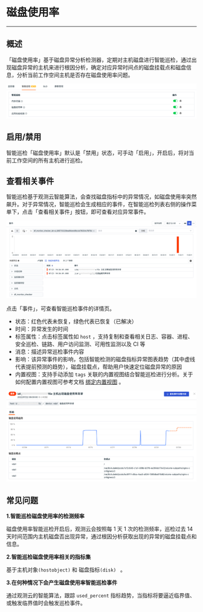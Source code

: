 # 磁盘使用率
---

## 概述

「磁盘使用率」基于磁盘异常分析检测器，定期对主机磁盘进行智能巡检，通过出现磁盘异常的主机来进行根因分析，确定对应异常时间点的磁盘挂载点和磁盘信息，分析当前工作空间主机是否存在磁盘使用率问题。

![](../img/1.bot_obs_1.1.png)

## 启用/禁用

智能巡检「磁盘使用率」默认是「禁用」状态，可手动「启用」，开启后，将对当前工作空间的所有主机进行巡检。

## 查看相关事件

智能巡检基于观测云智能算法，会查找磁盘指标中的异常情况，如磁盘使用率突然飙升。对于异常情况，智能巡检会生成相应的事件，在智能巡检列表右侧的操作菜单下，点击「查看相关事件」按钮，即可查看对应异常事件。

![](../img/1.bot_obs_6.png)

点击「事件」，可查看智能巡检事件的详情页。

- 状态：红色代表未恢复，绿色代表已恢复（已解决）
- 时间：异常发生的时间
- 标签属性：点击标签属性如 `host` ，支持复制和查看相关日志、容器、进程、安全巡检、链路、用户访问监测、可用性监测以及 CI 等
- 消息：描述异常巡检事件内容
- 影响：该异常事件的影响，包括智能检测的磁盘指标异常图表趋势（其中虚线代表提前预测的趋势），磁盘挂载点，帮助用户快速定位磁盘异常的原因
- 内置视图：支持手动添加 `tags` 关联的内置视图结合智能巡检进行分析。关于如何配置内置视图可参考文档 [绑定内置视图](../management/built-in-view/bind-view.md) 。

![](../img/1.bot_obs_7.1.png)

## 常见问题

**1.智能巡检磁盘使用率的检测频率**

磁盘使用率智能巡检开启后，观测云会按照每 1 天 1 次的检测频率，巡检过去 14 天时间范围内主机磁盘否出现异常，通过根因分析获取出现的异常的磁盘挂载点和信息。

**2.智能巡检磁盘使用率相关的指标集**

基于主机对象`(hostobject)` 和 磁盘指标`(disk) ` 。

**3.在何种情况下会产生磁盘使用率智能巡检事件**

通过观测云的智能算法，跟踪 `used_percent`  指标趋势，当指标将要逼近临界值、或触发临界值时会触发巡检事件。

